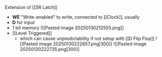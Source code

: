 Extension of [[SR Latch]]
* **WE** "Write-enabled" to write, connected to [[Clock]], usually
* **D** for input
* 1 bit memory
![[Pasted image 20250130212555.png]]
* [[Level Triggered]]
	* which can cause unpredictability if not setup with [[D Flip Flop]]
![[Pasted image 20250130222657.png|300]]
![[Pasted image 20250130222735.png|300]]


